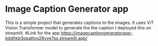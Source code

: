 # Image Caption Generator app
This is a simple project that generates captions to the images.
It uses ViT Vision Transformer model to generate the the caption I deployed this on streamlit.
#Link for the app
https://imagecaptiongeneratorapp-bddhkb3opattyo28vve7ss.streamlit.app/
